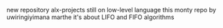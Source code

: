 new repository alx-projects
still on low-level language this monty repo by uwiringiyimana marthe
it's about LIFO and FIFO algorithms